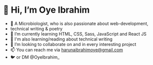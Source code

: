 # 👋 Hi, I’m Oye Ibrahim
- 👀 A Microbiologist, who is also passionate about web-development,
- technical writing & poetry
- 🌱 I’m currently learning HTML, CSS, Sass, JavaScript and React JS
- 🌱 I'm also learning/reading about technical writing
- 💞️ I’m looking to collaborate on and in every interesting project
- 📫 You can reach me via harunaibrahimoye@gmail.com
- 🐦 or DM @OyeIbrahim_

